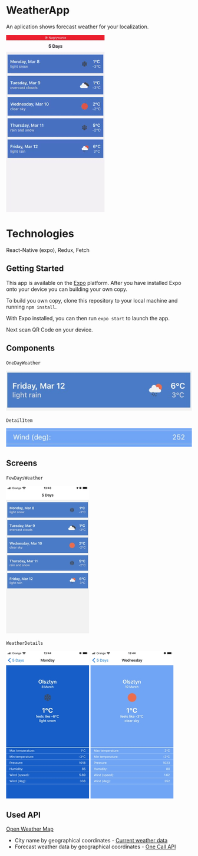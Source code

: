 # WeatherApp
An aplication shows forecast weather for your localization.

![Algorithm schema](./Print_Screen/presentation.gif)

# Technologies
React-Native (expo), Redux, Fetch

## Getting Started
This app is available on the [Expo](https://expo.io/ "Expo homepage") platform. After you have installed Expo onto your device you can building your own copy.

To build you own copy, clone this repository to your local machine and running `npm install`.

With Expo installed, you can then run `expo start` to launch the app.

Next scan QR Code on your device.

## Components
`OneDayWeather`

![Algorithm schema](./Print_Screen/OneDayWeather.jpg)

`DetailItem`

![Algorithm schema](./Print_Screen/DetailItem.jpg)

## Screens

`FewDaysWeather`

![Algorithm schema](./Print_Screen/home.jpg)

`WeatherDetails`

![Algorithm schema](./Print_Screen/details_1.jpg)
![Algorithm schema](./Print_Screen/details_2.jpg)

## Used API
[Open Weather Map](https://openweathermap.org/)

* City name by geographical coordinates - [Current weather data](https://openweathermap.org/current)
* Forecast weather data by geographical coordinates - [One Call API](https://openweathermap.org/api/one-call-api)
